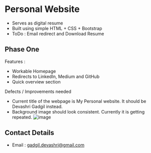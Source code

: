 # Personal Website 
* Serves as digital resume 
* Built using simple HTML + CSS + Bootstrap
* ToDo : Email redirect and Download Resume 

## Phase One 
Features :
* Workable Homepage
* Redirects to LinkedIn, Medium and GitHub
* Quick overview section

Defects / Improvements needed
* Current title of the webpage is My Personal website. It should be Devashri Gadgil instead. 
* Background image should look consistent. Currently it is getting repeated. ![image](https://user-images.githubusercontent.com/25425769/148130586-9455d1bc-1c81-4802-9967-9f770e313f5e.png)
 

## Contact Details 
* Email : gadgil.devashri@gmail.com

